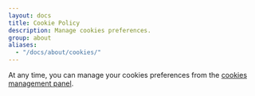 ```yaml
---
layout: docs
title: Cookie Policy
description: Manage cookies preferences.
group: about
aliases:
  - "/docs/about/cookies/"
---
```


At any time, you can manage your cookies preferences from the <a href="javascript:tarteaucitron.userInterface.openPanel();">cookies management panel</a>.
